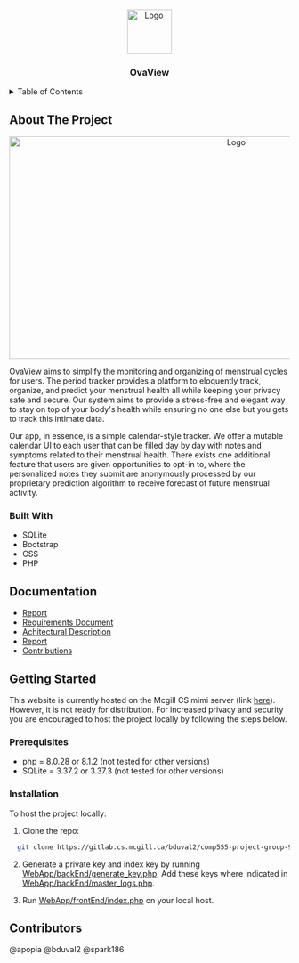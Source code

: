 <a name="readme-top"></a>

<!-- PROJECT LOGO -->
<br />
<div align="center">
  <a href="https://gitlab.cs.mcgill.ca/bduval2/comp555-project-group-9">
    <img src="https://i.imgur.com/uh1pZQC.png" alt="Logo" width="80" height="80">
  </a>

<h3 align="center">OvaView</h3>
</div>


<!-- TABLE OF CONTENTS -->
<details>
  <summary>Table of Contents</summary>
  <ol>
    <li>
      <a href="#about-the-project">About The Project</a>
      <ul>
        <li><a href="#built-with">Built With</a></li>
      </ul>
    </li>
    <li>
      <a href="#getting-started">Getting Started</a>
      <ul>
        <li><a href="#prerequisites">Prerequisites</a></li>
        <li><a href="#installation">Installation</a></li>
      </ul>
    <li><a href="#contributors">Contributors</a></li>
  </ol>
</details>

<!-- ABOUT THE PROJECT -->
## About The Project

<div align="center">
  <a href="https://cs.mcgill.ca/~apopia/comp555/">
    <img src="https://i.imgur.com/wIZXnS1.png" alt="Logo" width="800" height="400">
  </a>
</div>

OvaView aims to simplify the monitoring and organizing of menstrual cycles for users. The period tracker provides a platform to eloquently track, organize, and predict your menstrual health all while keeping your privacy safe and secure. Our system aims to provide a stress-free and elegant way to stay on top of your body's health while ensuring no one else but you gets to track this intimate data.

Our app, in essence, is a simple calendar-style tracker. We offer a mutable calendar UI to each user that can be filled day by day with notes and symptoms related to their menstrual health. There exists one additional feature that users are given opportunities to opt-in to, where the personalized notes they submit are anonymously processed by our proprietary prediction algorithm to receive forecast of future menstrual activity.

### Built With

* SQLite
* Bootstrap
* CSS
* PHP


## Documentation

* [Report](https://gitlab.cs.mcgill.ca/bduval2/comp555-project-group-9/-/blob/main/Report.md)
* [Requirements Document](https://gitlab.cs.mcgill.ca/bduval2/comp555-project-group-9/-/blob/main/Requirements.md)
* [Achitectural Description](https://gitlab.cs.mcgill.ca/bduval2/comp555-project-group-9/-/blob/main/Architecture.md)
* [Report](https://gitlab.cs.mcgill.ca/bduval2/comp555-project-group-9/-/blob/main/Report.md)
* [Contributions](https://gitlab.cs.mcgill.ca/bduval2/comp555-project-group-9/-/tree/main/contributions)

## Getting Started

This website is currently hosted on the Mcgill CS mimi server (link [here](https://www.cs.mcgill.ca/~bduval2/WebApp/frontEnd/index.php)). However, it is not ready for distribution. For increased privacy and security you are encouraged to host the project locally by following the steps below. 

### Prerequisites

* php = 8.0.28 or 8.1.2 (not tested for other versions)
* SQLite = 3.37.2 or 3.37.3 (not tested for other versions)

### Installation

To host the project locally:

1. Clone the repo:

 ```sh
   git clone https://gitlab.cs.mcgill.ca/bduval2/comp555-project-group-9.
```

2. Generate a private key and index key by running [WebApp/backEnd/generate_key.php](https://gitlab.cs.mcgill.ca/bduval2/comp555-project-group-9/-/blob/main/WebApp/backEnd/generate_key.php). Add these keys where indicated in [WebApp/backEnd/master_logs.php](https://gitlab.cs.mcgill.ca/bduval2/comp555-project-group-9/-/blob/main/WebApp/backEnd/master_logs.php).

3. Run [WebApp/frontEnd/index.php](https://gitlab.cs.mcgill.ca/bduval2/comp555-project-group-9/-/blob/main/WebApp/frontEnd/index.php) on your local host. 


## Contributors

@apopia @bduval2 @spark186



